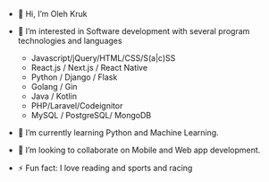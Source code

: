 - 👋 Hi, I’m Oleh Kruk
- 👀 I’m interested in Software development with several program technologies and languages
  - Javascript/jQuery/HTML/CSS/S(a|c)SS
  - React.js / Next.js / React Native
  - Python / Django / Flask
  - Golang / Gin
  - Java / Kotlin
  - PHP/Laravel/Codeignitor
  - MySQL / PostgreSQL/ MongoDB
 

- 🌱 I’m currently learning Python and Machine Learning.
- 💞️ I’m looking to collaborate on Mobile and Web app development.
- ⚡ Fun fact: I love reading and sports and racing

<!---
olehkruk/olehkruk is a ✨ special ✨ repository because its `README.md` (this file) appears on your GitHub profile.
You can click the Preview link to take a look at your changes.
--->
